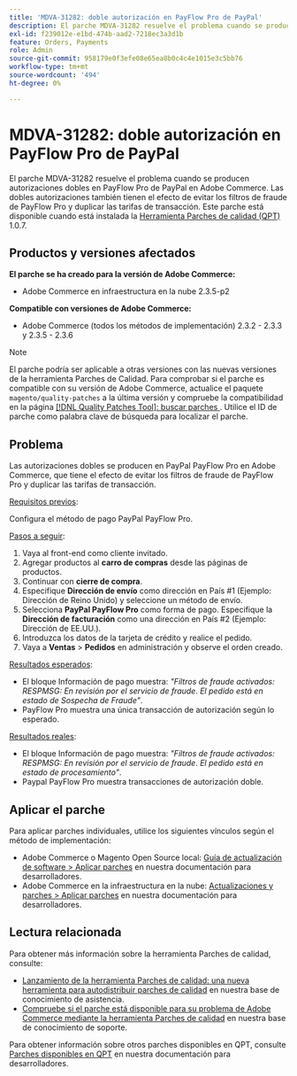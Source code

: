 ```yaml
---
title: 'MDVA-31282: doble autorización en PayFlow Pro de PayPal'
description: El parche MDVA-31282 resuelve el problema cuando se producen autorizaciones dobles en PayFlow Pro de PayPal en Adobe Commerce. Las dobles autorizaciones también tienen el efecto de evitar los filtros de fraude de PayFlow Pro y duplicar las tarifas de transacción. Este parche está disponible cuando está instalada la [Quality Patches Tool (QPT)](/help/announcements/adobe-commerce-announcements/magento-quality-patches-released-new-tool-to-self-serve-quality-patches.md) 1.0.7.
exl-id: f239012e-e1bd-474b-aad2-7218ec3a3d1b
feature: Orders, Payments
role: Admin
source-git-commit: 958179e0f3efe08e65ea8b0c4c4e1015e3c5bb76
workflow-type: tm+mt
source-wordcount: '494'
ht-degree: 0%

---
```


# MDVA-31282: doble autorización en PayFlow Pro de PayPal

El parche MDVA-31282 resuelve el problema cuando se producen autorizaciones dobles en PayFlow Pro de PayPal en Adobe Commerce. Las dobles autorizaciones también tienen el efecto de evitar los filtros de fraude de PayFlow Pro y duplicar las tarifas de transacción. Este parche está disponible cuando está instalada la [Herramienta Parches de calidad (QPT)](/help/announcements/adobe-commerce-announcements/magento-quality-patches-released-new-tool-to-self-serve-quality-patches.md) 1.0.7.

## Productos y versiones afectados

**El parche se ha creado para la versión de Adobe Commerce:**

* Adobe Commerce en infraestructura en la nube 2.3.5-p2

**Compatible con versiones de Adobe Commerce:**

* Adobe Commerce (todos los métodos de implementación) 2.3.2 - 2.3.3 y 2.3.5 - 2.3.6

>[!NOTE]
>
>El parche podría ser aplicable a otras versiones con las nuevas versiones de la herramienta Parches de Calidad. Para comprobar si el parche es compatible con su versión de Adobe Commerce, actualice el paquete `magento/quality-patches` a la última versión y compruebe la compatibilidad en la página [[!DNL Quality Patches Tool]: buscar parches ](https://devdocs.magento.com/quality-patches/tool.html#patch-grid). Utilice el ID de parche como palabra clave de búsqueda para localizar el parche.

## Problema

Las autorizaciones dobles se producen en PayPal PayFlow Pro en Adobe Commerce, que tiene el efecto de evitar los filtros de fraude de PayFlow Pro y duplicar las tarifas de transacción.

<u>Requisitos previos</u>:

Configura el método de pago PayPal PayFlow Pro.

<u>Pasos a seguir</u>:

1. Vaya al front-end como cliente invitado.
1. Agregar productos al **carro de compras** desde las páginas de productos.
1. Continuar con **cierre de compra**.
1. Especifique **Dirección de envío** como dirección en País \#1 (Ejemplo: Dirección de Reino Unido) y seleccione un método de envío.
1. Selecciona **PayPal PayFlow Pro** como forma de pago. Especifique la **Dirección de facturación** como una dirección en País \#2 (Ejemplo: Dirección de EE.UU.).
1. Introduzca los datos de la tarjeta de crédito y realice el pedido.
1. Vaya a **Ventas** > **Pedidos** en administración y observe el orden creado.

<u>Resultados esperados</u>:

* El bloque Información de pago muestra: *&quot;Filtros de fraude activados: RESPMSG: En revisión por el servicio de fraude*. *El pedido está en estado de Sospecha de Fraude&quot;*.
* PayFlow Pro muestra una única transacción de autorización según lo esperado.

<u>Resultados reales</u>:

* El bloque Información de pago muestra: *&quot;Filtros de fraude activados: RESPMSG: En revisión por el servicio de fraude*. *El pedido está en estado de procesamiento&quot;*.
* Paypal PayFlow Pro muestra transacciones de autorización doble.

## Aplicar el parche

Para aplicar parches individuales, utilice los siguientes vínculos según el método de implementación:

* Adobe Commerce o Magento Open Source local: [Guía de actualización de software > Aplicar parches](https://devdocs.magento.com/guides/v2.4/comp-mgr/patching/mqp.html) en nuestra documentación para desarrolladores.
* Adobe Commerce en la infraestructura en la nube: [Actualizaciones y parches > Aplicar parches](https://devdocs.magento.com/cloud/project/project-patch.html) en nuestra documentación para desarrolladores.

## Lectura relacionada

Para obtener más información sobre la herramienta Parches de calidad, consulte:

* [Lanzamiento de la herramienta Parches de calidad: una nueva herramienta para autodistribuir parches de calidad](/help/announcements/adobe-commerce-announcements/magento-quality-patches-released-new-tool-to-self-serve-quality-patches.md) en nuestra base de conocimiento de asistencia.
* [Compruebe si el parche está disponible para su problema de Adobe Commerce mediante la herramienta Parches de calidad](/help/support-tools/patches-available-in-qpt-tool/check-patch-for-magento-issue-with-magento-quality-patches.md) en nuestra base de conocimiento de soporte.

Para obtener información sobre otros parches disponibles en QPT, consulte [Parches disponibles en QPT](https://devdocs.magento.com/quality-patches/tool.html#patch-grid) en nuestra documentación para desarrolladores.
